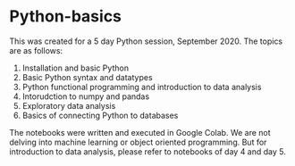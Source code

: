 # Python-basics

This was created for a 5 day Python session, September 2020.
The topics are as follows:
1. Installation and basic Python
2. Basic Python syntax and datatypes
3. Python functional programming and introduction to data analysis
4. Intorudction to numpy and pandas
5. Exploratory data analysis
6. Basics of connecting Python to databases

The notebooks were written and executed in Google Colab.
We are not delving into machine learning or object oriented programming. But for introduction to data analysis, please refer to notebooks of day 4 and day 5.




